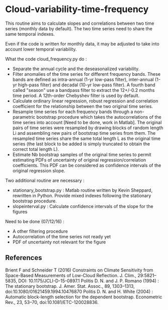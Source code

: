 # Cloud-variability-time-frequency
This routine aims to calculate slopes and correlations between two time series (monthly data by default).
The two time series need to share the same temporal indexes.

Even if the code is written for monthly data, it may be adjusted to take into account lower temporal variability.

What the code cloud_frequency.py do :
- Separate the annual cycle and the deseasonalized variability.
- Filter anomalies of the time series for different frequency bands. 
These bands are defined as intra-annual (1-yr low-pass filter), inter-annual (1-yr high-pass filter) and decadal (10-yr low-pass filter). 
A fourth band called "season" use a bandpass filter to extract the 12+/-0.2 months time period. A 12th-order Chebyshev filter is used by default.
- Calculate ordinary linear regression, robust regression and correlation coefficient for the relationship between the two original time series.
- Resample time series for each frequency bands through a non-parametric bootstrap procedure which takes the autocorrelations of the
time series into account [Need to be done, work in Matlab]. 
The original pairs of time series were resampled by drawing blocks of random length Li and assembling new pairs of bootstrap time series from them.
The resampled time series share the same total length L as the original time series (the last block to be added is simply truncated to obtain the correct total length L).
- Estimate Nb bootstrap samples of the original time series to permit estimating PDFs of uncertainty of original regression/correlation coefficients.
This PDF can be considered as confidence intervals of the original regression slope.

Two additional routine are necessary :
- stationary_bootstrap.py : Matlab routine written by Kevin Sheppard, rewritten in Python. Provide mixed indexes following the stationary bootstrap procedure.
- slopeinterval.py : Calculate confidence intervals of the slope for the figures

Need to be done (07/12/16) :
- A other filtering procedure
- Autocorrelation of the time series not ready yet
- PDF of uncertainty not relevant for the figure


References
----------

Brient F and Schneider T (2016) Constraints on Climate Sensitivity from Space-Based Measurements of Low-Cloud Reflection. J. Clim., 29:5821–5835, DOI: 10.1175/JCLI-D-15-0897.1
Politis D. N. and J. P. Romano (1994) : The stationary bootstrap. J. Amer. Stat. Assoc., 89, 1303–1313, doi:10.1080/01621459.1994.10476870
Politis D. N. and H. White (2004) : Automatic block-length selection for the dependent bootstrap. Econometric Rev., 23, 53–70, doi:10.1081/ETC-120028836.